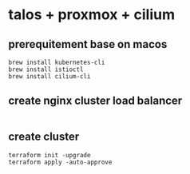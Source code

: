 # talos + proxmox + cilium
## prerequitement base on macos
```
brew install kubernetes-cli
brew install istioctl
brew install cilium-cli
```
## create nginx cluster load balancer
```

```
## create cluster
```
terraform init -upgrade
terraform apply -auto-approve
```